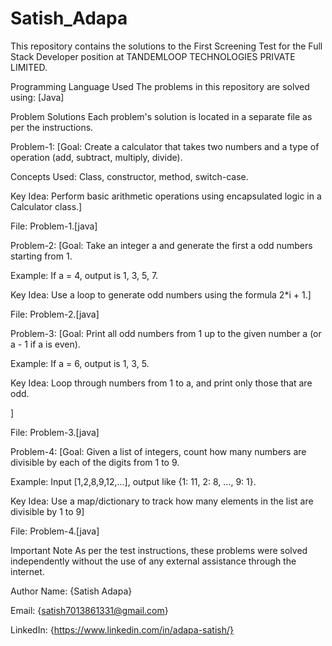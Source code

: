 # Satish_Adapa

This repository contains the solutions to the First Screening Test for the Full Stack Developer position at TANDEMLOOP TECHNOLOGIES PRIVATE LIMITED.

Programming Language Used
The problems in this repository are solved using:
[Java]

Problem Solutions
Each problem's solution is located in a separate file as per the instructions.

Problem-1: [Goal: Create a calculator that takes two numbers and a type of operation (add, subtract, multiply, divide).

Concepts Used: Class, constructor, method, switch-case.

Key Idea: Perform basic arithmetic operations using encapsulated logic in a Calculator class.]

File: Problem-1.[java] 

Problem-2: [Goal: Take an integer a and generate the first a odd numbers starting from 1.

Example: If a = 4, output is 1, 3, 5, 7.

Key Idea: Use a loop to generate odd numbers using the formula 2*i + 1.]

File: Problem-2.[java]

Problem-3: [Goal: Print all odd numbers from 1 up to the given number a (or a - 1 if a is even).

Example: If a = 6, output is 1, 3, 5.

Key Idea: Loop through numbers from 1 to a, and print only those that are odd.

]

File: Problem-3.[java]

Problem-4: [Goal: Given a list of integers, count how many numbers are divisible by each of the digits from 1 to 9.

Example: Input [1,2,8,9,12,...], output like {1: 11, 2: 8, ..., 9: 1}.

Key Idea: Use a map/dictionary to track how many elements in the list are divisible by 1 to 9]

File: Problem-4.[java]

Important Note
As per the test instructions, these problems were solved independently without the use of any external assistance through the internet.

Author
Name: {Satish Adapa}

Email: {satish7013861331@gmail.com}

LinkedIn: {https://www.linkedin.com/in/adapa-satish/}
